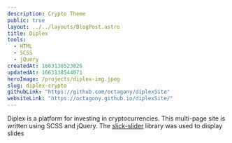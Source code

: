 ```yaml
---
description: Crypto Theme
public: true
layout: ../../layouts/BlogPost.astro
title: Diplex
tools:
  - HTML
  - SCSS
  - jQuery
createdAt: 1663138523826
updatedAt: 1663138544071
heroImage: /projects/diplex-img.jpeg
slug: diplex-crypto
githubLink: "https://github.com/octagony/diplexSite"
websiteLink: "https://octagony.github.io/diplexSite/"
---
```


Diplex is a platform for investing in cryptocurrencies. This multi-page site is written using SCSS and jQuery. The [slick-slider](https://kenwheeler.github.io/slick/) library was used to display slides
